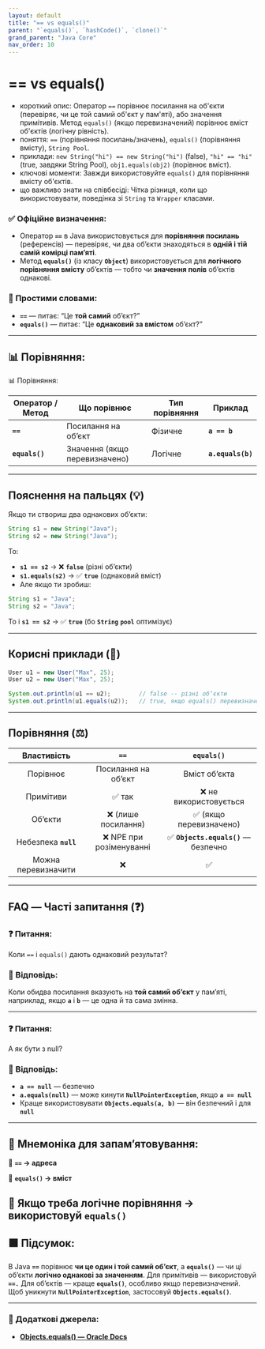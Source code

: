 ```yaml
---
layout: default
title: "== vs equals()"
parent: "`equals()`, `hashCode()`, `clone()`"
grand_parent: "Java Core"
nav_order: 10
---
```


# == vs equals()

*   короткий опис: Оператор `==` порівнює посилання на об'єкти (перевіряє, чи це той самий об'єкт у пам'яті), або значення примітивів. Метод `equals()` (якщо перевизначений) порівнює вміст об'єктів (логічну рівність).
*   поняття: `==` (порівняння посилань/значень), `equals()` (порівняння вмісту), `String Pool`.
*   приклади: `new String("hi") == new String("hi")` (false), `"hi" == "hi"` (true, завдяки String Pool), `obj1.equals(obj2)` (порівнює вміст).
*   ключові моменти: Завжди використовуйте `equals()` для порівняння вмісту об'єктів.
*   що важливо знати на співбесіді: Чітка різниця, коли що використовувати, поведінка зі `String` та `Wrapper` класами.
### **✅ Офіційне визначення:**

* Оператор **`==`** в Java використовується для **порівняння посилань** (референсів) — перевіряє, чи два об’єкти знаходяться в **одній і тій самій комірці памʼяті**.
* Метод **`equals()`** (із класу **`Object`**) використовується для **логічного порівняння вмісту** об’єктів — тобто чи **значення полів** об’єктів однакові.

### **🧠 Простими словами:**

* **`==`** — питає: “Це **той самий** обʼєкт?”
* **`equals()`** — питає: “Це **однаковий за вмістом** обʼєкт?”


---

## **📊 Порівняння:**

📊 Порівняння:

| Оператор / Метод | Що порівнює | Тип порівняння | Приклад |
| ----- | ----- | ----- | ----- |
| **`==`** | Посилання на обʼєкт | Фізичне | **`a == b`** |
| **`equals()`** | Значення (якщо перевизначено) | Логічне | **`a.equals(b)`** |

---

## **Пояснення на пальцях (💡)**

Якщо ти створиш два однакових обʼєкти:

```java
String s1 = new String("Java");
String s2 = new String("Java");
```
То:

* **`s1 == s2`** -> ❌ **`false`** (різні обʼєкти)
* **`s1.equals(s2)`** -> ✅ **`true`** (однаковий вміст)
* Але якщо ти зробиш:

```java
String s1 = "Java";
String s2 = "Java";
```
То і **`s1 == s2`** -> ✅ **`true`** (бо **`String`** **`pool`** оптимізує)

---

## **Корисні приклади (🧪)**

```java
User u1 = new User("Max", 25);
User u2 = new User("Max", 25);

System.out.println(u1 == u2);        // false -- різні обʼєкти
System.out.println(u1.equals(u2));   // true, якщо equals() перевизначено
```
---

## **Порівняння (⚖️)**

| Властивість | `==` | `equals()` |
| :---: | :---: | :---: |
| Порівнює | Посилання на обʼєкт | Вміст обʼєкта |
| Примітиви | ✅ так | ❌ не використовується |
| Обʼєкти | ❌ (лише посилання) | ✅ (якщо перевизначено) |
| Небезпека **`null`** | ❌ NPE при розіменуванні | ✅ **`Objects.equals()`** — безпечно |
| Можна перевизначити | ❌ | ✅ |

---

## **FAQ — Часті запитання (❓)**

### **❓ Питання:**

 Коли `==` і `equals()` дають однаковий результат?

### **💬 Відповідь:**





Коли обидва посилання вказують на **той самий об’єкт** у памʼяті, наприклад, якщо **`a`** і **`b`** — це одна й та сама змінна.

---

### **❓ Питання:**

 А як бути з null?

### **💬 Відповідь:**





* **`a == null`** — безпечно
* **`a.equals(null)`** — може кинути **`NullPointerException`**, якщо **`a == null`**
* Краще використовувати **`Objects.equals(a, b)`** — він безпечний і для **`null`**

---

## **🧠 Мнемоніка для запам’ятовування:**

📌 **`==` -> адреса**

📌 **`equals()` -> вміст**

📌 Якщо треба логічне порівняння -> використовуй **`equals()`**
---

## **🟩 Підсумок:**

В Java **`==`** порівнює **чи це один і той самий обʼєкт**, а **`equals()`** — чи ці об’єкти **логічно однакові за значенням**. Для примітивів — використовуй **`==.`** Для обʼєктів — краще **`equals()`**, особливо якщо перевизначений. Щоб уникнути **`NullPointerException`**, застосовуй **`Objects.equals()`**.

---

### **🔗 Додаткові джерела:**

* [**Objects.equals() — Oracle Docs**](https://docs.oracle.com/javase/8/docs/api/java/util/Objects.html#equals-java.lang.Object-java.lang.Object-)
